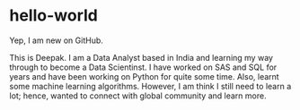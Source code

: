 # hello-world
Yep, I am new on GitHub.

This is Deepak. I am a Data Analyst based in India and learning my way through to become a Data Scientinst. I have worked on SAS and SQL for years and have been working on Python for quite some time. Also, learnt some machine learning algorithms. However, I am think I still need to learn a lot; hence, wanted to connect with global community and learn more.

